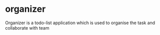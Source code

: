 # organizer
Organizer is a todo-list application which is used to organise the task and collaborate with team
